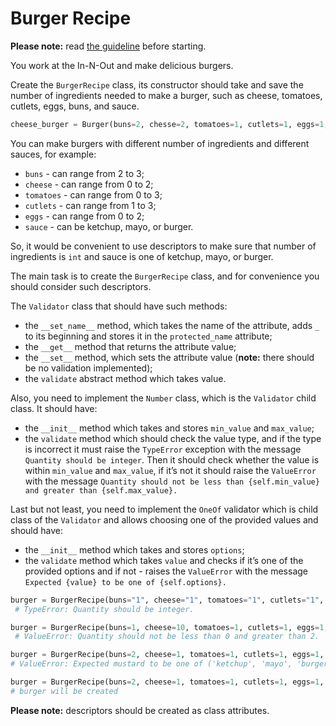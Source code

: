 # Burger Recipe

**Please note:** read [the guideline](https://github.com/mate-academy/py-task-guideline/blob/main/README.md)
before starting.

You work at the In-N-Out and make delicious burgers. 

Create the `BurgerRecipe` class, its constructor should take and save the number of ingredients needed to make a burger, such as cheese, tomatoes, cutlets, eggs, buns, and sauce.

```python
cheese_burger = Burger(buns=2, chesse=2, tomatoes=1, cutlets=1, eggs=1, sauce="ketchup")
```

You can make burgers with different number of ingredients and different sauces, for example:

- `buns` - can range from 2 to 3;
- `cheese` - can range from 0 to 2;
- `tomatoes` - can range from 0 to 3;
- `cutlets` - can range from 1 to 3;
- `eggs` - can range from 0 to 2;
- `sauce` - can be ketchup, mayo, or burger.

So, it would be convenient to use descriptors to make sure that number of ingredients is `int` 
and sauce is one of ketchup, mayo, or burger.

The main task is to create the `BurgerRecipe` class, and for convenience you should consider such descriptors.

The `Validator` class that should have such methods:

- the `__set_name__` method, which takes the name of the attribute, adds `_` to its beginning and stores it in the `protected_name` attribute;
- the `__get__` method that returns the attribute value;
- the `__set__` method, which sets the attribute value (**note:** there should be no validation implemented);
- the `validate` abstract method which takes value.

Also, you need to implement the `Number` class, which is the `Validator` child class. It should have:

- the `__init__` method which takes and stores `min_value` and `max_value`;
- the `validate` method which should check the value type, and if the type is incorrect it must raise the `TypeError` exception with the message `Quantity should be integer`. 
Then it should check whether the value is within `min_value` and `max_value`, if it’s not it should raise the `ValueError` with the message `Quantity should not be less than {self.min_value} and greater than {self.max_value}.`

Last but not least, you need to implement the `OneOf` validator which is child class of the `Validator` and allows choosing one of the provided values and should have:
- the `__init__` method which takes and stores `options`;
- the `validate` method which takes `value` and checks if it’s one of the provided options and if not - raises the `ValueError` with the message `Expected {value} to be one of {self.options}.`

```python
burger = BurgerRecipe(buns="1", cheese="1", tomatoes="1", cutlets="1", eggs="1", sauce="mayo")
 # TypeError: Quantity should be integer.

burger = BurgerRecipe(buns=1, cheese=10, tomatoes=1, cutlets=1, eggs=1, sauce="mayo")
 # ValueError: Quantity should not be less than 0 and greater than 2.

burger = BurgerRecipe(buns=2, cheese=1, tomatoes=1, cutlets=1, eggs=1, sauce="mustard") 
# ValueError: Expected mustard to be one of ('ketchup', 'mayo', 'burger').

burger = BurgerRecipe(buns=2, cheese=1, tomatoes=1, cutlets=1, eggs=1, sauce="ketchup")
# burger will be created
```

**Please note:** descriptors should be created as class attributes.
